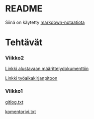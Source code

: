 # README

Siinä on käytetty [markdown-notaatiota](https://guides.github.com/features/mastering-markdown/)

# Tehtävät

### Viikko2

[Linkki alustavaan määrittelydokumenttiin](https://github.com/leevileh/otm-harjoitustyo/blob/master/dokumentointi/vaatimusmaarittely.md)  

[Linkki työaikakirjanpitoon](https://github.com/leevileh/otm-harjoitustyo/blob/master/dokumentointi/tuntikirjanpito.md)

### Viikko1
[gitlog.txt](https://github.com/leevileh/otm-harjoitustyo/blob/master/laskarit/viikko1/gitlog.txt)

[komentorivi.txt](https://github.com/leevileh/otm-harjoitustyo/blob/master/laskarit/viikko1/komentorivi.txt)

